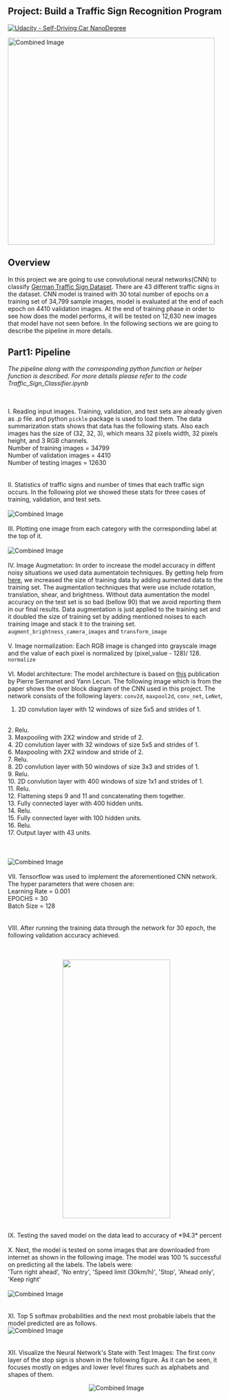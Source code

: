 ## Project: Build a Traffic Sign Recognition Program
[![Udacity - Self-Driving Car NanoDegree](https://s3.amazonaws.com/udacity-sdc/github/shield-carnd.svg)](http://www.udacity.com/drive)

<img src="examples/title.png" width="480" alt="Combined Image" />

Overview
---
In this project we are going to use convolutional neural networks(CNN) to classify [German Traffic Sign Dataset](http://benchmark.ini.rub.de/?section=gtsrb&subsection=dataset). There are 43 different traffic signs in the dataset. CNN model is trained with 30 total number of epochs on a training set of 34,799 sample images, model is evaluated at the end of each epoch on 4410 validation images. At the end of training phase in order to see how does the model performs, it will be tested on 12,630 new images that model have not seen before. In the following sections we are going to describe the pipeline in more details. 


Part1: Pipeline
---
*The pipeline along with the corresponding python function or helper function is described. For more details please refer to the code Traffic_Sign_Classifier.ipynb*

<br></br>
I. Reading input images. Training, validation, and test sets are already given as .p file. and python ```pickle``` package is used to load them. The data summarization stats shows that data has the following stats. Also each images has the size of (32, 32, 3), which means 32 pixels width, 32 pixels height, and 3 RGB channels.
<br>
Number of training images = 34799
</br>
Number of validation images = 4410
<br>
Number of testing images = 12630
</br>
<br></br>
II. Statistics of traffic signs and number of times that each traffic sign occurs. In the following plot we showed these stats for three cases of training, validation, and test sets.
<br></br>
<img src="examples/visualize_data.png" alt="Combined Image" />
<br></br>
III. Plotting one image from each category with the corresponding label at the top of it.
<br></br>
<img src="examples/title.png" alt="Combined Image" />
<br></br>
IV. Image Augmetation: In order to increase the model accuracy in diffent noisy situations we used data aumentatoin techniques. By getting help from [here](https://github.com/vxy10/ImageAugmentation), we increased the size of training data by adding aumented data to the training set. The augmentation techniques that were use include rotation, translation, shear, and brightness. Without data aumentation the model accuracy on the test set is so bad (bellow 90) that we avoid reporting them in our final results. Data augmentation is just applied to the training set and it doubled the size of training set by adding mentioned noises to each training image and stack it to the training set. ```augment_brightness_camera_images``` and ```transform_image```
<br></br>
V. Image normalization: Each RGB image is changed into grayscale image and the value of each pixel is normalized by (pixel_value - 128)/ 128. ```normalize```
<br></br>
VI. Model architecture: The model architecture is based on [this](http://yann.lecun.com/exdb/publis/pdf/sermanet-ijcnn-11.pdf) publication by Pierre Sermanet and Yann Lecun. The following image which is from the paper shows the over block diagram of the CNN used in this project. The network consists of the following layers: ```conv2d```, ```maxpool2d```, ```conv_net```, ```LeNet```, 
<br>
1. 2D convlution layer with 12 windows of size 5x5 and strides of 1. 
<br>
2. Relu.
</br>
3. Maxpooling with 2X2 window and stride of 2.
<br>
4. 2D convlution layer with 32 windows of size 5x5 and strides of 1. 
</br>
6. Maxpooling with 2X2 window and stride of 2.
<br>
7. Relu.
</br>
8. 2D convlution layer with 50 windows of size 3x3 and strides of 1. 
<br>
9. Relu.
</br>
10. 2D convlution layer with 400 windows of size 1x1 and strides of 1.
<br>
11. Relu.
</br>
12. Flattening steps 9 and 11 and concatenating them together.
<br>
13. Fully connected layer with 400 hidden units.
</br>
14. Relu.
<br>
15. Fully connected layer with 100 hidden units.
</br>
16. Relu.
<br>
17. Output layer with 43 units.
</br>
</br>
<br></br>
<img src="examples/CNN.png" alt="Combined Image" >
<br></br>
VII. Tensorflow was used to implement the aforementioned CNN network. The hyper parameters that were chosen are:
<br>
Learning Rate = 0.001
</br>
EPOCHS = 30
<br>
Batch Size = 128
</br>
<br></br>
VIII. After running the training data through the network for 30 epoch, the following validation accuracy achieved.
<br></br>
<br>
<p align="center"><img src="examples/Valid_accuracy.png" width = "250" height="600" align="middle"></p>
</br>
IX. Testing the saved model on the data lead to accuracy of *94.3* percent
<br></br>
X. Next, the model is tested on some images that are downloaded from internet as shown in the following image. The model was 100 % successful on predicting all the labels. The labels were:
<br>
'Turn right ahead', 'No entry', 'Speed limit (30km/h)', 'Stop', 'Ahead only', 'Keep right'
</br>
<br>
<img src="examples/othersigns.png" alt="Combined Image" >	
</br>
<br></br>
XI. Top 5 softmax probabilities and the next most probable labels that the model predicted are as follows.
<br>
<img src="examples/Labels.png" alt="Combined Image" >	
</br>
<br></br>
XII. Visualize the Neural Network's State with Test Images: The first conv layer of the stop sign is shown in the following figure. As it can be seen, it focuses mostly on edges and lower level fitures such as alphabets and shapes of them.
<br>
<p align="center"><img src="examples/ConvLayer_StopSign.png" alt="Combined Image" >	</p>
</br>
<br></br>
